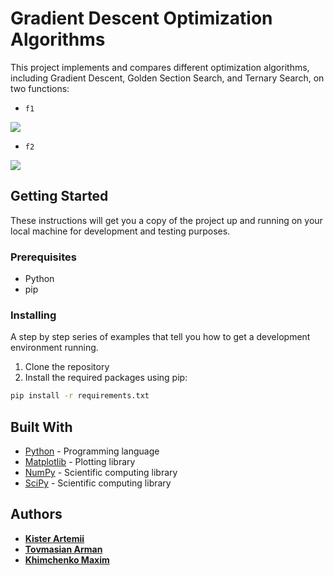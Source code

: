 # Gradient Descent Optimization Algorithms

This project implements and compares different optimization algorithms, including Gradient Descent, Golden Section Search, and Ternary Search, on two functions: 
- `f1`

<img src="https://latex.codecogs.com/gif.latex?f(x, y) = x^2 + y^2 " />

- `f2`

<img src="https://latex.codecogs.com/gif.latex?f(x, y) = x^2 \cdot y^2 \cdot \log{8x^2 + 3y^2}" />

## Getting Started

These instructions will get you a copy of the project up and running on your local machine for development and testing purposes.

### Prerequisites

- Python
- pip

### Installing

A step by step series of examples that tell you how to get a development environment running.

1. Clone the repository
2. Install the required packages using pip:

```bash
pip install -r requirements.txt
```

## Built With

- [Python](https://www.python.org/) - Programming language
- [Matplotlib](https://matplotlib.org/) - Plotting library
- [NumPy](https://numpy.org/) - Scientific computing library
- [SciPy](https://www.scipy.org/) - Scientific computing library

## Authors
- **[Kister Artemii](https://t.me/latamrisus)**
- **[Tovmasian Arman](https://t.me/lilpuzeen)**
- **[Khimchenko Maxim](https://t.me/Khimchenko_Maxim)**
